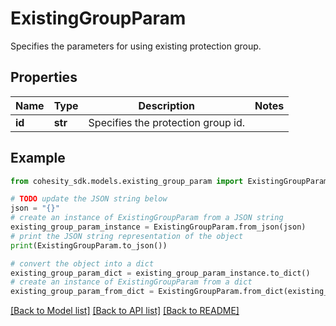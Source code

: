 # ExistingGroupParam

Specifies the parameters for using existing protection group.

## Properties

Name | Type | Description | Notes
------------ | ------------- | ------------- | -------------
**id** | **str** | Specifies the protection group id. | 

## Example

```python
from cohesity_sdk.models.existing_group_param import ExistingGroupParam

# TODO update the JSON string below
json = "{}"
# create an instance of ExistingGroupParam from a JSON string
existing_group_param_instance = ExistingGroupParam.from_json(json)
# print the JSON string representation of the object
print(ExistingGroupParam.to_json())

# convert the object into a dict
existing_group_param_dict = existing_group_param_instance.to_dict()
# create an instance of ExistingGroupParam from a dict
existing_group_param_from_dict = ExistingGroupParam.from_dict(existing_group_param_dict)
```
[[Back to Model list]](../README.md#documentation-for-models) [[Back to API list]](../README.md#documentation-for-api-endpoints) [[Back to README]](../README.md)


